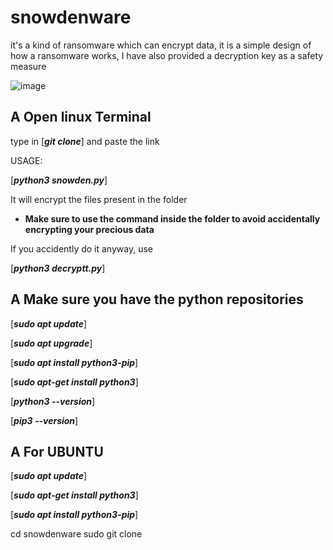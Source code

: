 # snowdenware
 it's a kind of ransomware which can encrypt data, it is a simple design of how a ransomware works, I have also provided a decryption key as a safety measure

![image](https://github.com/Recklxz/snowdenware/assets/154778591/3a35b1f8-38fc-4c61-8123-06b1367c6b15)

## A Open linux Terminal

type in [***git clone***] and paste the link 

USAGE: 

[***python3 snowden.py***]

It will encrypt the files present in the folder 

 - <p style="color🔴"><strong>Make sure to use the command inside the folder to avoid accidentally encrypting your precious data</strong></p>


If you accidently do it anyway, use

[***python3 decryptt.py***]

## A Make sure you have the python repositories 

[***sudo apt update***]

[***sudo apt upgrade***]

[***sudo apt install python3-pip***]

[***sudo apt-get install python3***]

[***python3 --version***]

[***pip3 --version***]



## A For UBUNTU

[***sudo apt update***]

[***sudo apt-get install python3***]

[***sudo apt install python3-pip***]

cd snowdenware
sudo git clone
